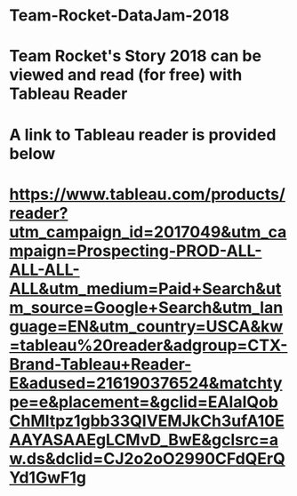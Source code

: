 # Team-Rocket-DataJam-2018

# Team Rocket's Story 2018 can be viewed and read (for free) with Tableau Reader

# A link to Tableau reader is provided below

# https://www.tableau.com/products/reader?utm_campaign_id=2017049&utm_campaign=Prospecting-PROD-ALL-ALL-ALL-ALL&utm_medium=Paid+Search&utm_source=Google+Search&utm_language=EN&utm_country=USCA&kw=tableau%20reader&adgroup=CTX-Brand-Tableau+Reader-E&adused=216190376524&matchtype=e&placement=&gclid=EAIaIQobChMItpz1gbb33QIVEMJkCh3ufA10EAAYASAAEgLCMvD_BwE&gclsrc=aw.ds&dclid=CJ2o2oO2990CFdQErQYd1GwF1g
